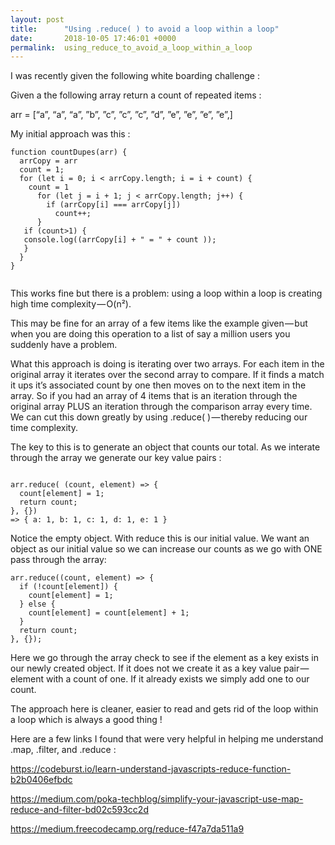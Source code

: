 ```yaml
---
layout: post
title:      "Using .reduce( ) to avoid a loop within a loop"
date:       2018-10-05 17:46:01 +0000
permalink:  using_reduce_to_avoid_a_loop_within_a_loop
---
```



I was recently given the following white boarding challenge :

Given a the following array return a count of repeated items :

arr = [“a”, “a”, “a”, ”b”, ”c”, ”c”, ”c”, ”d”, ”e”, ”e”, ”e”, ”e”,]

My initial approach was this :

```
function countDupes(arr) {
  arrCopy = arr
  count = 1;
  for (let i = 0; i < arrCopy.length; i = i + count) {
    count = 1
      for (let j = i + 1; j < arrCopy.length; j++) {
        if (arrCopy[i] === arrCopy[j])
          count++;
      }
   if (count>1) {
   console.log((arrCopy[i] + " = " + count ));
   }
  }
}


```
This works fine but there is a problem: using a loop within a loop is creating high time complexity — O(n²).

This may be fine for an array of a few items like the example given — but when you are doing this operation to a list of say a million users you suddenly have a problem.

What this approach is doing is iterating over two arrays. For each item in the original array it iterates over the second array to compare. If it finds a match it ups it’s associated count by one then moves on to the next item in the array. So if you had an array of 4 items that is an iteration through the original array PLUS an iteration through the comparison array every time. We can cut this down greatly by using .reduce( ) — thereby reducing our time complexity.

The key to this is to generate an object that counts our total. As we interate through the array we generate our key value pairs :

```

arr.reduce( (count, element) => {
  count[element] = 1;
  return count;
}, {})
=> { a: 1, b: 1, c: 1, d: 1, e: 1 }
```



Notice the empty object. With reduce this is our initial value. We want an object as our initial value so we can increase our counts as we go with ONE pass through the array:


```
arr.reduce((count, element) => {
  if (!count[element]) {
    count[element] = 1;
  } else {
    count[element] = count[element] + 1;
  }
  return count;
}, {});
```


Here we go through the array check to see if the element as a key exists in our newly created object. If it does not we create it as a key value pair — element with a count of one. If it already exists we simply add one to our count.

The approach here is cleaner, easier to read and gets rid of the loop within a loop which is always a good thing !

Here are a few links I found that were very helpful in helping me understand .map, .filter, and .reduce :

https://codeburst.io/learn-understand-javascripts-reduce-function-b2b0406efbdc

https://medium.com/poka-techblog/simplify-your-javascript-use-map-reduce-and-filter-bd02c593cc2d

https://medium.freecodecamp.org/reduce-f47a7da511a9



